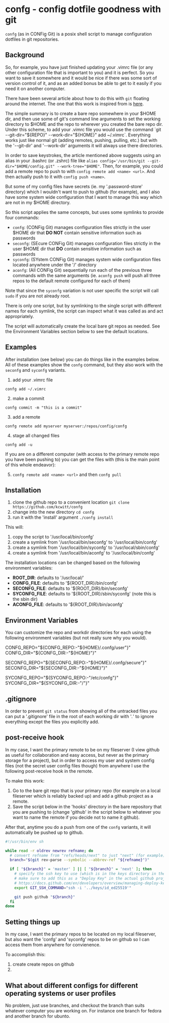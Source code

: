 # confg - config dotfile goodness with git

`confg` (as in CONFig Git) is a posix shell script to manage configuration dotfiles in git repositories.

## Background

So, for example, you have just finished updating your .vimrc file (or any other configuration file that is important to you) and it is perfect. So you want to save it somewhere and it would be nice if there was some sort of version control of it, and as an added bonus be able to get to it easily if you need it on another computer.

There have been several article about how to do this with `git` floating around the internet. The one that this work is inspired from is [here](https://www.atlassian.com/git/tutorials/dotfiles).

The simple summary is to create a bare repo somewhere in your $HOME dir, and then use some of git's command line arguments to set the working directory to $HOME and the repo to wherever you created the bare repo dir. Under this scheme, to add your .vimrc file you would use the command `git --git-dir="${REPO}" --work-dir="${HOME}" add ~/.vimrc`. Everything works just like normal git (adding remotes, pushing, pulling, etc.) but with the '--git-dir' and '--work-dir' arguments it will always use there directories.

In order to save keystrokes, the article mentioned above suggests using an alias in your .bashrc (or .zshrc) file like `alias config='/usr/bin/git --git-dir="$HOME/config.git" --work-tree="$HOME"`. Then, for example, you could add a remote repo to push to with `config remote add <name> <url>`. And then actually push to it with `config push <name>`.

But some of my config files have secrets (ie. my '.password-store' directory) which I wouldn't want to push to github (for example), and I also have some system wide configuration that I want to manage this way which are not in my $HOME directory. 

So this script applies the same concepts, but uses some symlinks to provide four commands:

* `confg`: (CONFig Git) manages configuration files strictly in the user $HOME dir that **DO NOT** contain sensitive information such as passwords
* `seconfg`: (SEcure CONFig Git) manages configuration files strictly in the user $HOME dir that **DO** contain sensitive information such as passwords
* `syconfg`: (SYstem CONFig Git) manages system wide configuration files located anywhere under the '/' directory
* `aconfg`: (All CONFig Git) sequentially run each of the previous three commands with the same arguments (ie. `aconfg push` will push all three repos to the default remote configured for each of them)

Note that since the `syconfg` variation is not user specific the script will call `sudo` if you are not already root.

There is only one script, but by symlinking to the single script with different names for each symlink, the script can inspect what it was called as and act appropriately.

The script will automatically create the local bare git repos as needed. See the Environment Variables section below to see the default locations.

## Examples

After installation (see below) you can do things like in the examples below. All of these examples show the `confg` command, but they also work with the `seconfg` and `syconfg` variants.

1. add your .vimrc file

`confg add ~/.vimrc`

2. make a commit

`confg commit -m "this is a commit"`

3. add a remote

`confg remote add myserver myserver:/repos/config/confg`

4. stage all changed files

`confg add -u`

If you are on a different computer (with access to the primary remote repo you have been pushing to) you can get the files with (this is the main point of this whole endeavor):

5. `confg remote add <name> <url>` and then `confg pull`

## Installation

1. clone the github repo to a convenient location
`git clone https://github.com/kcwitt/confg`
2. change into the new directory
`cd confg`
3. run it with the 'install' argument
`./confg install`

This will:

1. copy the script to '/usr/local/bin/confg'
2. create a symlink from '/usr/local/bin/seconfg' to '/usr/local/bin/confg'
3. create a symlink from '/usr/local/bin/syconfg' to '/usr/local/sbin/confg'
4. create a symlink from '/usr/local/bin/aconfg' to '/usr/local/bin/confg'

The installation locations can be changed based on the following environment variables:

* **ROOT_DIR**: defaults to '/usr/local/'
* **CONFG_FILE**: defaults to '${ROOT_DIR}/bin/confg'
* **SECONFG_FILE**: defaults to '${ROOT_DIR}/bin/seconfg'
* **SYCONFG_FILE**: defaults to '${ROOT_DIR}/sbin/syconfg' (note this is the sbin dir)
* **ACONFG_FILE**: defaults to '${ROOT_DIR}/bin/aconfg'

## Environment Variables

You can customize the repo and workdir directories for each using the following environment variables (but not really sure why you would).

CONFG_REPO="${CONFG_REPO:-"${HOME}/.confg/user"}"
CONFG_DIR="${CONFG_DIR:-"${HOME}"}"

SECONFG_REPO="${SECONFG_REPO:-"${HOME}/.confg/secure"}"
SECONFG_DIR="${SECONFG_DIR:-"${HOME}"}"

SYCONFG_REPO="${SYCONFG_REPO:-"/etc/confg"}"
SYCONFG_DIR="${SYCONFG_DIR:-"/"}"

## .gitignore

In order to prevent `git status` from showing all of the untracked files you can put a '.gitignore' file in the root of each working dir with '*.*' to ignore everything except the files you explicitly add.

## post-receive hook

In my case, I want the primary remote to be on my fileserver (I view github as useful for collaboration and easy access, but never as the primary storage for a project), but in order to access my user and system config files (not the secret user config files though) from anywhere I use the following post-receive hook in the remote.

To make this work:

1. Go to the bare git repo that is your primary repo (for example on a local fileserver which is reliably backed up) and add a github project as a remote.
2. Save the script below in the 'hooks' directory in the bare repository that you are pushing to (change 'github' in the script below to whatever you want to name the remote if you decide not to name it github).

After that, anytime you do a push from one of the `confg` variants, it will automatically be pushed up to github.

``` sh
#!/usr/bin/env sh

while read -r oldrev newrev refname; do
  # convert refname from "refs/heads/next" to just "next" (for example)
  branch="$(git rev-parse --symbolic --abbrev-ref "${refname}")"

  if [ "${branch}" = 'master' ] || [ "${branch}" = 'next' ]; then
    # specify the ssh key to use (which is in the keys directory in the repo root directory)
    # make sure to add this as a "Deploy Key" in the actual github project repo
    # https://docs.github.com/en/developers/overview/managing-deploy-keys#deploy-keys
    export GIT_SSH_COMMAND="ssh -i '../keys/id_ed25519'"

    git push github "${branch}"
  fi
done
```

## Setting things up

In my case, I want the primary repos to be located on my local fileserver, but also want the 'confg' and 'syconfg' repos to be on github so I can access them from anywhere for convienence.


To accomplish this:

1. create create repos on github
2. 

## What about different configs for different operating systems or user profiles

No problem, just use branches, and checkout the branch than suits whatever computer you are working on. For instance one branch for fedora and another branch for ubunto.
